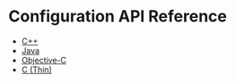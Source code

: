 # Configuration API Reference

* [C++][config-cpp]
* [Java][config-java]
* [Objective-C][config-objc]
* [C (Thin)][config-thin-c]

[config-cpp]: https://allseenalliance.org/docs/framework/cpp/config/index.html
[config-java]: https://allseenalliance.org/docs/framework/java/config/index.html
[config-objc]: https://allseenalliance.org/docs/framework/objc/config/index.html
[config-thin-c]: https://allseenalliance.org/docs/framework/tcl/config/index.html

